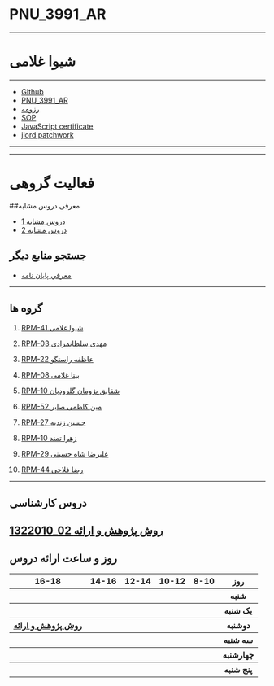 # PNU_3991_AR
---------
# شیوا غلامی
 
---
- [Github](https://github.com/shivagholamiii)
- [PNU_3991_AR](https://github.com/shivagholamiii/PNU_3991_AR-1)
- [رزومه](https://shivagholamiii.github.io/)
- [SOP](https://shivagholamiii.github.io/sop/)
- [JavaScript certificate](https://github.com/shivagholamiii/PNU_3991_AR-1/blob/main/js.jpg)
- [jlord patchwork](https://github.com/shivagholamiii/PNU_3991_AR-1/blob/main/jlord.PNG)

----------





---------

# فعاليت گروهی

##معرفی دروس مشابه

- [دروس مشابه 1](https://github.com/shivagholamiii/PNU_3991_AR-1/blob/main/Research-And-Presentation-metods/BS-BookOfSyllabi-Software.pdf)
- [دروس مشابه 2](https://github.com/shivagholamiii/PNU_3991_AR-1/blob/main/Research-And-Presentation-metods/%D9%85%D9%87%D9%86%D8%AF%D8%B3%DB%8C%20%D9%81%D9%86%D8%A7%D9%88%D8%B1%DB%8C%20%D8%A7%D8%B7%D9%84%D8%A7%D8%B9%D8%A7%D8%AA.pdf)

## جستجو منابع دیگر

- [معرفي پایان نامه](https://github.com/shivagholamiii/PNU_3991_AR-1/blob/main/out(2).pdf)

------------------
## گروه ها
 1. [ RPM-41 شیوا غلامی](https://github.com/AliRazavi-edu/PNU_3991/tree/master/_BSc/ResearchAndPresentationMethods/1322010_02/41_%D8%B4%D9%8A%D9%88%D8%A7%20%D8%BA%D9%84%D8%A7%D9%85%D9%8A%20%D9%85%D9%86%D8%B5%D9%88%D8%B1)
 
 1. [ RPM-03 مهدی سلطانمرادی](https://github.com/AliRazavi-edu/PNU_3991/tree/master/_BSc/ResearchAndPresentationMethods/1115133_01/03_%D9%85%D9%87%D8%AF%D9%8A%20%D8%B3%D9%84%D8%B7%D8%A7%D9%86%20%D9%85%D8%B1%D8%A7%D8%AF%D9%8A)
 
 1. [ RPM-22 عاظفه راستگو](https://github.com/AliRazavi-edu/PNU_3991/tree/master/_BSc/ResearchAndPresentationMethods/1322010_02/22_%D8%B9%D8%A7%D8%B7%D9%81%D9%87%20%D8%B1%D8%A7%D8%B3%D8%AA%DA%AF%D9%88)
 
 1. [ RPM-08  بیتا غلامی](https://github.com/AliRazavi-edu/PNU_3991/tree/master/_BSc/ResearchAndPresentationMethods/1115133_01/08_%D8%A8%D9%8A%20%D8%AA%D8%A7%20%D8%BA%D9%81%D8%A7%D8%B1%D9%8A)
 
 1. [ RPM-10   شقایق پژومان گلرودیان](https://github.com/AliRazavi-edu/PNU_3991/tree/master/_BSc/ResearchAndPresentationMethods/1322010_02/10_%D8%B4%D9%82%D8%A7%D9%8A%D9%82%20%D9%BE%DA%98%D9%88%D9%85%D8%A7%D9%86%20%DA%AF%D9%84%D8%B1%D9%88%D8%B1%D8%AF%D9%8A%D8%A7%D9%86)
 
1. [ RPM-52  مین کاظمی صابر ](https://github.com/AliRazavi-edu/PNU_3991/tree/master/_BSc/ResearchAndPresentationMethods/1322010_02/52_%D9%85%D8%AA%D9%8A%D9%86%20%D9%83%D8%A7%D8%B8%D9%85%D9%8A%20%D8%B5%D8%A7%D8%A8%D8%B1)

 1. [ RPM-27 حسین زندیه](https://github.com/AliRazavi-edu/PNU_3991/tree/master/_BSc/ResearchAndPresentationMethods/1322010_01/27_%D8%AD%D8%B3%D9%8A%D9%86%20%D8%B2%D9%86%D8%AF%D9%8A%D9%87)

 1. [ RPM-10  زهرا تمند](https://github.com/AliRazavi-edu/PNU_3991/tree/master/_BSc/ResearchAndPresentationMethods/1322010_01/10_%D8%B2%D9%87%D8%B1%D8%A7%20%D8%AA%D9%85%D9%86%D8%AF)
 
 1. [  RPM-29  علیرضا شاه حسینی](https://github.com/AliRazavi-edu/PNU_3991/tree/master/_BSc/ResearchAndPresentationMethods/1322010_02/29_%D8%B9%D9%84%D9%8A%D8%B1%D8%B6%D8%A7%20%D8%B4%D8%A7%D9%87%20%D8%AD%D8%B3%D9%8A%D9%86%D9%8A)
 
 1. [ RPM-44  رضا فلاحی](https://github.com/AliRazavi-edu/PNU_3991/tree/master/_BSc/ResearchAndPresentationMethods/1322010_02/44_%D8%B1%D8%B6%D8%A7%20%D9%81%D9%84%D8%A7%D8%AD%D9%8A)
  
--------------

## دروس کارشناسی
[1322010_02 روش پژوهش و ارائه](https://github.com/AliRazavi-edu/PNU_3991/tree/master/_BSc/ResearchAndPresentationMethods/1322010_02/41_%D8%B4%D9%8A%D9%88%D8%A7%20%D8%BA%D9%84%D8%A7%D9%85%D9%8A%20%D9%85%D9%86%D8%B5%D9%88%D8%B1)
--------------
## روز و ساعت ارائه دروس

<table style="width:100%">
    <tr>
    <th >16-18</th>
    <th >14-16</th>
    <th >12-14</th>
    <th>10-12</th>
    <th>8-10</th>
    <th>روز</th>
  <tr>
    <th ></th>
    <th ></th>
    <th ></th>
    <th></th>
    <th></th>
    <th>شنبه</th>
  </tr>
   <tr>
    <th ></th>
    <th ></th>
    <th></th>
    <th></th>
    <th ></th>
    <th>یک شنبه</th>
  </tr>
   <tr>
     <th ><a href="https://github.com/AliRazavi-edu/PNU_3991/tree/master/_BSc/ResearchAndPresentationMethods"> روش پژوهش و ارائه </a></th>
     <th ></th>
     <th></th>
     <th></th>
    <th ></th>   
    <th>دوشنبه</th>
  </tr>
   <tr>
    <th ></th>
    <th ></th>
    <th></th>
    <th></th>
    <th ></th>
    <th>سه شنبه</th>
  </tr>
   <tr>
    <th ></th>
    <th ></th>
    <th></th>
    <th></th>
     <th ></th>
    <th>چهارشنبه</th>
  </tr>
   <tr>
    <th ></th>
     <th ></th>
     <th></th>
     <th ></th>
      <th ></th>
    <th>پنج شنبه</th>
  </tr>
</table>
